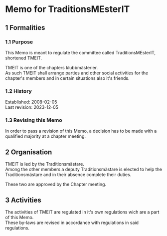 # Memo for TraditionsMEsterIT

## 1 Formalities

### 1.1 Purpose

This Memo is meant to regulate the committee called TraditionsMEsterIT, shortened TMEIT.

TMEIT is one of the chapters klubbmästerier.  
As such TMEIT shall arrange parties and other social activities for the chapter's members and in certain situations also it's friends.

### 1.2 History

Established: 2008-02-05  
Last revision: 2023-12-05

### 1.3 Revising this Memo

In order to pass a revision of this Memo, a decision has to be made with a qualified majority at a chapter meeting.

## 2 Organisation

TMEIT is led by the Traditionsmästare.  
Among the other members a deputy Traditionsmästare is elected to help the Traditionsmästare and in their absence complete their duties.

These two are approved by the Chapter meeting.

## 3 Activities

The activities of TMEIT are regulated in it's own regulations wich are a part of this Memo.  
These by-laws are revised in accordance with regulations in said regulations.
